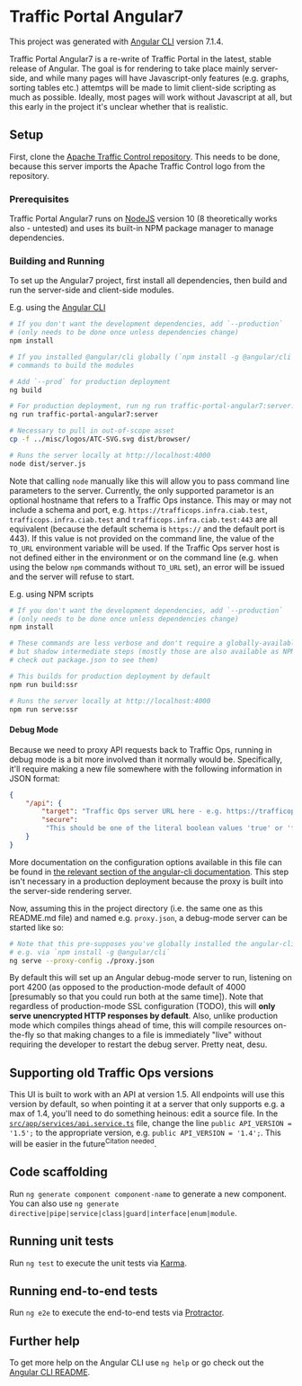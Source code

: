 <!--
Licensed under the Apache License, Version 2.0 (the "License");
you may not use this file except in compliance with the License.
You may obtain a copy of the License at

    http://www.apache.org/licenses/LICENSE-2.0

Unless required by applicable law or agreed to in writing, software
distributed under the License is distributed on an "AS IS" BASIS,
WITHOUT WARRANTIES OR CONDITIONS OF ANY KIND, either express or implied.
See the License for the specific language governing permissions and
limitations under the License.
-->

# Traffic Portal Angular7
This project was generated with [Angular CLI](https://github.com/angular/angular-cli) version 7.1.4.

Traffic Portal Angular7 is a re-write of Traffic Portal in the latest, stable release of Angular. The goal is for rendering to take place mainly server-side, and while many pages will have Javascript-only features (e.g. graphs, sorting tables etc.) attemtps will be made to limit client-side scripting as much as possible. Ideally, most pages will work without Javascript at all, but this early in the project it's unclear whether that is realistic.

## Setup
First, clone the [Apache Traffic Control repository](git://github.com/apache/trafficcontrol). This needs to be done, because this server imports the Apache Traffic Control logo from the repository.

### Prerequisites
Traffic Portal Angular7 runs on [NodeJS](https://nodejs.org/) version 10 (8 theoretically works also - untested) and uses its built-in NPM package manager to manage dependencies.

### Building and Running
To set up the Angular7 project, first install all dependencies, then build and run the server-side and client-side modules.

E.g. using the [Angular CLI](https://github.com/angular/angular-cli)

```bash
# If you don't want the development dependencies, add `--production`
# (only needs to be done once unless dependencies change)
npm install

# If you installed @angular/cli globally (`npm install -g @angular/cli`), then you can use these
# commands to build the modules

# Add `--prod` for production deployment
ng build

# For production deployment, run ng run traffic-portal-angular7:server:production
ng run traffic-portal-angular7:server

# Necessary to pull in out-of-scope asset
cp -f ../misc/logos/ATC-SVG.svg dist/browser/

# Runs the server locally at http://localhost:4000
node dist/server.js
```
Note that calling `node` manually like this will allow you to pass command line parameters to the server. Currently, the only supported parametor is an optional hostname that refers to a Traffic Ops instance. This may or may not include a schema and port, e.g. `https://trafficops.infra.ciab.test`, `trafficops.infra.ciab.test` and `trafficops.infra.ciab.test:443` are all equivalent (because the default schema is `https://` and the default port is 443). If this value is not provided on the command line, the value of the `TO_URL` environment variable will be used. If the Traffic Ops server host is not defined either in the environment or on the command line (e.g. when using the below `npm` commands without `TO_URL` set), an error will be issued and the server will refuse to start.

E.g. using NPM scripts

```bash
# If you don't want the development dependencies, add `--production`
# (only needs to be done once unless dependencies change)
npm install

# These commands are less verbose and don't require a globally-available `@angular/cli` install,
# but shadow intermediate steps (mostly those are also available as NPM scripts,
# check out package.json to see them)

# This builds for production deployment by default
npm run build:ssr

# Runs the server locally at http://localhost:4000
npm run serve:ssr
```

#### Debug Mode
Because we need to proxy API requests back to Traffic Ops, running in debug mode is a bit more involved than it normally would be. Specifically, it'll require making a new file somewhere with the following information in JSON format:

```json
{
	"/api": {
		"target": "Traffic Ops server URL here - e.g. https://trafficops.apache.test",
		"secure":
		 "This should be one of the literal boolean values 'true' or 'false' to indicate if certificate authenticity should be checked."
	}
}
```
More documentation on the configuration options available in this file can be found in [the relevant section of the angular-cli documentation](https://github.com/angular/angular-cli/blob/master/docs/documentation/stories/proxy.md). This step isn't necessary in a production deployment because the proxy is built into the server-side rendering server.

Now, assuming this in the project directory (i.e. the same one as this README.md file) and named e.g. `proxy.json`, a debug-mode server can be started like so:

```bash
# Note that this pre-supposes you've globally installed the angular-cli
# e.g. via `npm install -g @angular/cli`
ng serve --proxy-config ./proxy.json
```

By default this will set up an Angular debug-mode server to run, listening on port 4200 (as opposed to the production-mode default of 4000 [presumably so that you could run both at the same time]). Note that regardless of production-mode SSL configuration (TODO), this will **only serve unencrypted HTTP responses by default**. Also, unlike production mode which compiles things ahead of time, this will compile resources on-the-fly so that making changes to a file is immediately "live" without requiring the developer to restart the debug server. Pretty neat, desu.

## Supporting old Traffic Ops versions
This UI is built to work with an API at version 1.5. All endpoints will use this version by default, so when pointing it at a server that only supports e.g. a max of 1.4, you'll need to do something heinous: edit a source file. In the [`src/app/services/api.service.ts`](./src/app/services/api.service.ts) file, change the line `public API_VERSION = '1.5';` to the appropriate version, e.g. `public API_VERSION = '1.4';`. This will be easier in the future<sup>Citation needed</sup>.

## Code scaffolding
Run `ng generate component component-name` to generate a new component. You can also use `ng generate directive|pipe|service|class|guard|interface|enum|module`.

## Running unit tests
Run `ng test` to execute the unit tests via [Karma](https://karma-runner.github.io).

## Running end-to-end tests
Run `ng e2e` to execute the end-to-end tests via [Protractor](http://www.protractortest.org/).

## Further help
To get more help on the Angular CLI use `ng help` or go check out the [Angular CLI README](https://github.com/angular/angular-cli/blob/master/README.md).
